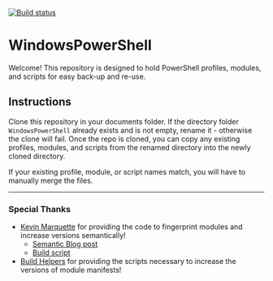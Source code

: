 [![Build status](https://ci.appveyor.com/api/projects/status/16m33dskjlk2ao20?svg=true)](https://ci.appveyor.com/project/cbcrouse/windowspowershell)

# WindowsPowerShell

Welcome! This repository is designed to hold PowerShell profiles, modules, and scripts for easy back-up and re-use.

## Instructions

Clone this repository in your documents folder. If the directory folder `WindowsPowerShell` already exists and is not empty, rename it - otherwise the clone will fail. Once the repo is cloned, you can copy any existing profiles, modules, and scripts from the renamed directory into the newly cloned directory.

If your existing profile, module, or script names match, you will have to manually merge the files.

---

### Special Thanks
* [Kevin Marquette](https://github.com/KevinMarquette) for providing the code to fingerprint modules and increase versions semantically!
  * [Semantic Blog post](https://kevinmarquette.github.io/2017-10-14-Powershell-module-semantic-version/#updating-the-version-of-a-module-manifest)
  * [Build script](https://github.com/KevinMarquette/PSGraphPlus/blob/master/module.build.ps1)
* [Build Helpers](https://github.com/RamblingCookieMonster/BuildHelpers) for providing the scripts necessary to increase the versions of module manifests!
